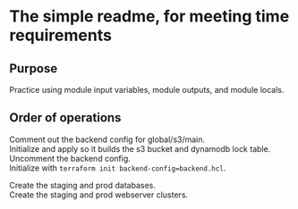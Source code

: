# The simple readme, for meeting time requirements

## Purpose
Practice using module input variables, module outputs, and module locals.

## Order of operations
Comment out the backend config for global/s3/main.  
Initialize and apply so it builds the s3 bucket and dynamodb lock table.  
Uncomment the backend config.  
Initialize with `terraform init backend-config=backend.hcl`.

Create the staging and prod databases.  
Create the staging and prod webserver clusters.

